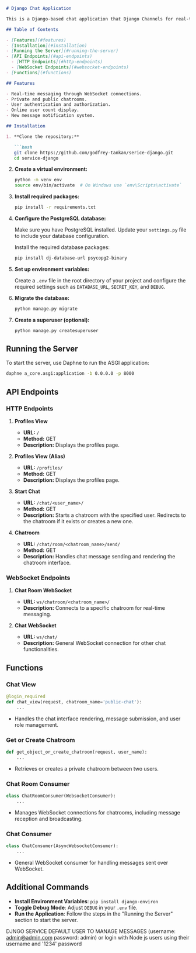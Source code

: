 
```markdown
# Django Chat Application

This is a Django-based chat application that Django Channels for real-time WebSocket communication.

## Table of Contents

- [Features](#features)
- [Installation](#installation)
- [Running the Server](#running-the-server)
- [API Endpoints](#api-endpoints)
  - [HTTP Endpoints](#http-endpoints)
  - [WebSocket Endpoints](#websocket-endpoints)
- [Functions](#functions)

## Features

- Real-time messaging through WebSocket connections.
- Private and public chatrooms.
- User authentication and authorization.
- Online user count display.
- New message notification system.

## Installation

1. **Clone the repository:**

   ```bash
   git clone https://github.com/godfrey-tankan/serice-django.git
   cd service-django
   ```

2. **Create a virtual environment:**

   ```bash
   python -m venv env
   source env/bin/activate  # On Windows use `env\Scripts\activate`
   ```

3. **Install required packages:**

   ```bash
   pip install -r requirements.txt
   ```

4. **Configure the PostgreSQL database:**

   Make sure you have PostgreSQL installed. Update your `settings.py` file to include your database configuration.

   Install the required database packages:

   ```bash
   pip install dj-database-url psycopg2-binary
   ```

5. **Set up environment variables:**

   Create a `.env` file in the root directory of your project and configure the required settings such as `DATABASE_URL`, `SECRET_KEY`, and `DEBUG`.

6. **Migrate the database:**

   ```bash
   python manage.py migrate
   ```

7. **Create a superuser (optional):**

   ```bash
   python manage.py createsuperuser
   ```

## Running the Server

To start the server, use Daphne to run the ASGI application:

```bash
daphne a_core.asgi:application -b 0.0.0.0 -p 8000
```

## API Endpoints

### HTTP Endpoints

1. **Profiles View**
   - **URL:** `/`
   - **Method:** GET
   - **Description:** Displays the profiles page.

2. **Profiles View (Alias)**
   - **URL:** `/profiles/`
   - **Method:** GET
   - **Description:** Displays the profiles page.

3. **Start Chat**
   - **URL:** `/chat/<user_name>/`
   - **Method:** GET
   - **Description:** Starts a chatroom with the specified user. Redirects to the chatroom if it exists or creates a new one.

4. **Chatroom**
   - **URL:** `/chat/room/<chatroom_name>/send/`
   - **Method:** GET
   - **Description:** Handles chat message sending and rendering the chatroom interface.

### WebSocket Endpoints

1. **Chat Room WebSocket**
   - **URL:** `ws/chatroom/<chatroom_name>/`
   - **Description:** Connects to a specific chatroom for real-time messaging.

2. **Chat WebSocket**
   - **URL:** `ws/chat/`
   - **Description:** General WebSocket connection for other chat functionalities.

## Functions

### Chat View
```python
@login_required
def chat_view(request, chatroom_name='public-chat'):
    ...
```
- Handles the chat interface rendering, message submission, and user role management.

### Get or Create Chatroom
```python
def get_object_or_create_chatroom(request, user_name):
    ...
```
- Retrieves or creates a private chatroom between two users.

### Chat Room Consumer
```python
class ChatRoomConsumer(WebsocketConsumer):
    ...
```
- Manages WebSocket connections for chatrooms, including message reception and broadcasting.

### Chat Consumer
```python
class ChatConsumer(AsyncWebsocketConsumer):
    ...
```
- General WebSocket consumer for handling messages sent over WebSocket.

## Additional Commands

- **Install Environment Variables**: `pip install django-environ`
- **Toggle Debug Mode**: Adjust `DEBUG` in your `.env` file.
- **Run the Application**: Follow the steps in the "Running the Server" section to start the server.

DJNGO SERVICE DEFAULT USER TO MANAGE MESSAGES (username: admin@admin.com password: admin) or login with Node js users using their username and '1234' password


